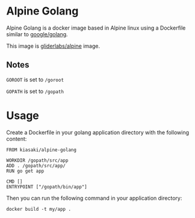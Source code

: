 # Alpine Golang

Alpine Golang is a docker image based in Alpine linux using a Dockerfile
similar to [google/golang](https://registry.hub.docker.com/u/google/golang/).

This image is [gliderlabs/alpine](https://github.com/gliderlabs/docker-alpine) image.

## Notes

`GOROOT` is set to `/goroot`

`GOPATH` is set to `/gopath`

# Usage

Create a Dockerfile in your golang application directory with the following content:

```
FROM kiasaki/alpine-golang

WORKDIR /gopath/src/app
ADD . /gopath/src/app/
RUN go get app

CMD []
ENTRYPOINT ["/gopath/bin/app"]
```

Then you can run the following command in your application directory:

```
docker build -t my/app .
```
